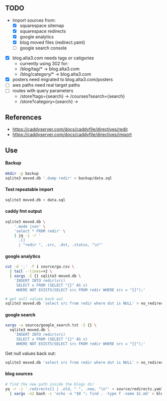 
## TODO

- Import sources from:
  - [x] squarespace sitemap
  - [x] squarespace redirects
  - [x] google analytics 
  - [x] blog moved files (redirect.yaml)
  - [ ] google search console
- [x] blog.alta3.com needs tags or catigories
  - currently using 302 for:
  - /blog/tag/* -> blog.alta3.com
  - /blog/category/* -> blog.alta3.com
- [x] posters need migrated to blog.alta3.com/posters
- [ ] aws paths need real target paths
- [ ] routes with query parameters
  - /store?tags={search} -> /courses?search={search}
  - /store?category={search} -> 

## References

- https://caddyserver.com/docs/caddyfile/directives/redir
- https://caddyserver.com/docs/caddyfile/directives/import

## Use

#### Backup 

```bash
mkdir -p backup
sqlite3 moved.db '.dump redir' > backup/data.sql
```

#### Test repeatable import

```bash
sqlite3 moved.db < data.sql
```

#### caddy fmt output

```bash
sqlite3 moved.db \
    '.mode json' \
    'select * FROM redir' \
    | jq -j -r '
      .[] 
      | "redir ", .src, .dst, .status, "\n"'
```

#### google analytics

```bash
cut -d ',' -f 1 source/ga.csv \
  | tail --lines=+2 \
  | xargs -I {} sqlite3 moved.db \
    'INSERT INTO redir(src) 
     SELECT x FROM (SELECT "{}" AS x) 
     WHERE NOT EXISTS(SELECT src FROM redir WHERE src = "{}");'
```

```bash
# get null values back out
sqlite3 moved.db 'select src from redir where dst is NULL' > no_redirect.txt
```

#### google search

```bash
xargs -a source/google_search.txt -I {} \
  sqlite3 moved.db \
    'INSERT INTO redir(src) 
     SELECT x FROM (SELECT "{}" AS x) 
     WHERE NOT EXISTS(SELECT src FROM redir WHERE src = "{}");'
```

Get null values back out:

```bash
sqlite3 moved.db 'select src from redir where dst is NULL' > no_redirect.txt
```

#### blog sources

```bash
# find the new path inside the blogs dir
yq -r -j '.redirects[] | .old, " ", .new, "\n"' < source/redirects.yaml \
  | xargs -n2 bash -c 'echo -n "$0 "; find . -type f -name $1.md' > blogs.txt
```
